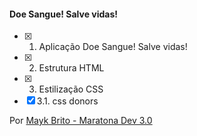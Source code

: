 #### Doe Sangue! Salve vidas!

- [x] 1. Aplicação Doe Sangue! Salve vidas!
- [x] 2. Estrutura HTML 
- [x] 3. Estilização CSS
- [x] 3.1. css donors

Por [Mayk Brito - Maratona Dev 3.0](https://github.com/maykbrito)